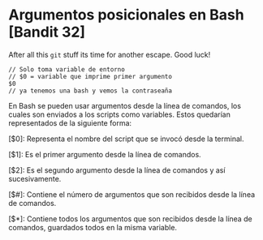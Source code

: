 # Argumentos posicionales en Bash \[Bandit 32]

After all this `git` stuff its time for another escape. Good luck!

```
// Solo toma variable de entorno
// $0 = variable que imprime primer argumento 
$0
// ya tenemos una bash y vemos la contraseaña
```

En Bash se pueden usar argumentos desde la línea de comandos, los cuales son enviados a los scripts como variables. Estos quedarían representados de la siguiente forma:

\[$0]: Representa el nombre del script que se invocó desde la terminal.

\[$1]: Es el primer argumento desde la línea de comandos.

\[$2]: Es el segundo argumento desde la línea de comandos y así sucesivamente.

\[$#]: Contiene el número de argumentos que son recibidos desde la línea de comandos.

\[$\*]: Contiene todos los argumentos que son recibidos desde la línea de comandos, guardados todos en la misma variable.
